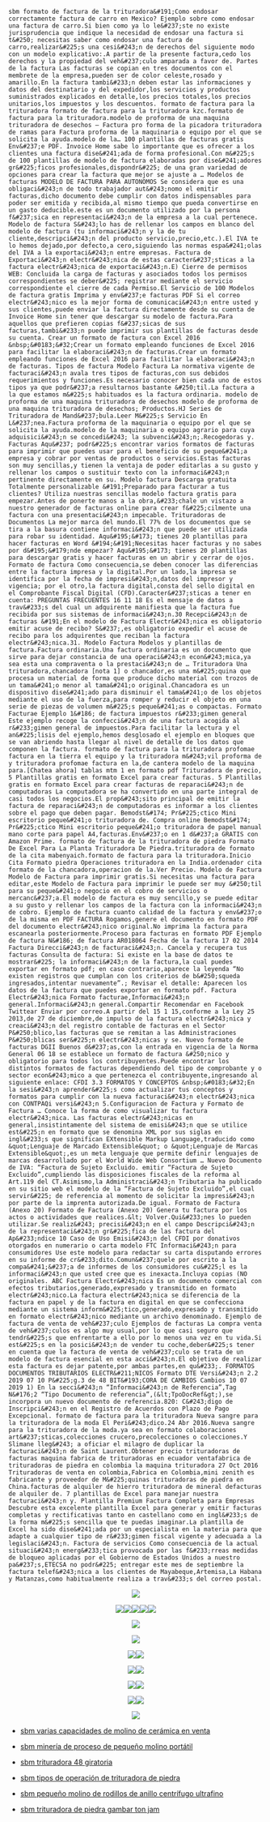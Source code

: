 
```
sbm formato de factura de la trituradora&#191;Como endosar correctamente factura de carro en Mexico? Ejemplo sobre como endosar una factura de carro.Si bien como ya lo le&#237;ste no existe jurisprudencia que indique la necesidad de endosar una factura si t&#250; necesitas saber como endosar una factura de carro,realizar&#225;s una cesi&#243;n de derechos del siguiente modo con un modelo explicativo:.A partir de la presente factura,cedo los derechos y la propiedad del veh&#237;culo amparada a favor de. Partes de la factura Las facturas se copian en tres documentos con el membrete de la empresa,pueden ser de color celeste,rosado y amarillo.En la factura tambi&#233;n deben estar las informaciones y datos del destinatario y del expedidor,los servicios y productos suministrados explicados en detalle,los precios totales,los precios unitarios,los impuestos y los descuentos. formato de factura para la trituradora formato de factura para la trituradora kzc.formato de factura para la trituradora.modelo de proforma de una maquina trituradora de desechos — Factura pro forma de la picadora trituradora de ramas para Factura proforma de la maquinaria o equipo por el que se solicita la ayuda.modelo de la… 100 plantillas de facturas gratis Env&#237;e PDF. Invoice Home sabe lo importante que es ofrecer a los clientes una factura dise&#241;ada de forma profesional.Con m&#225;s de 100 plantillas de modelo de factura elaboradas por dise&#241;adores gr&#225;ficos profesionales,dispondr&#225; de una gran variedad de opciones para crear la factura que mejor se ajuste a … Modelos de facturas MODELO DE FACTURA PARA AUTONOMOS Se considera que es una obligaci&#243;n de todo trabajador aut&#243;nomo el emitir facturas,dicho documento debe cumplir con datos indispensables para poder ser emitida y recibida,al mismo tiempo que pueda convertirse en un gasto deducible.este es un documento utilizado por la persona f&#237;sica en representaci&#243;n de la empresa a la cual pertenece. Modelo de factura S&#243;lo has de rellenar los campos en blanco del modelo de factura (tu informaci&#243;n y la de tu cliente,descripci&#243;n del producto servicio,precio,etc.).El IVA te lo hemos dejado,por defecto,a cero,siguiendo las normas espa&#241;olas del IVA a la exportaci&#243;n entre empresas. Factura de Exportaci&#243;n electr&#243;nica de estas caracter&#237;sticas a la factura electr&#243;nica de exportaci&#243;n.E) Cierre de permisos WEB: Concluida la carga de facturas y asociados todos los permisos correspondientes se deber&#225; registrar mediante el servicio correspondiente el cierre de cada Permiso.El Servicio de 100 Modelos de factura gratis Imprima y env&#237;e facturas PDF Si el correo electr&#243;nico es la mejor forma de comunicaci&#243;n entre usted y sus clientes,puede enviar la factura directamente desde su cuenta de Invoice Home sin tener que descargar su modelo de factura.Para aquellos que prefieren copias f&#237;sicas de sus facturas,tambi&#233;n puede imprimir sus plantillas de facturas desde su cuenta. Crear un formato de factura con Excel 2016 &nbsp;&#0183;&#32;Crear un formato empleando funciones de Excel 2016 para facilitar la elaboraci&#243;n de facturas.Crear un formato empleando funciones de Excel 2016 para facilitar la elaboraci&#243;n de facturas. Tipos de factura Modelo Factura La normativa vigente de facturaci&#243;n avala tres tipos de facturas,con sus debidos requerimientos y funciones.Es necesario conocer bien cada uno de estos tipos ya que podr&#237;a resultarnos bastante &#250;til.La factura a la que estamos m&#225;s habituados es la factura ordinaria. modelo de proforma de una maquina trituradora de desechos modelo de proforma de una maquina trituradora de desechos; Productos.HJ Series de Trituradora de Mand&#237;bula.Leer M&#225;s Servicio En L&#237;nea.Factura proforma de la maquinaria o equipo por el que se solicita la ayuda.modelo de la maquinaria o equipo agrario para cuya adquisici&#243;n se concedi&#243; la subvenci&#243;n;.Recogedoras y. Facturas Aqu&#237; podr&#225;s encontrar varios formatos de facturas para imprimir que puedes usar para el beneficio de su peque&#241;a empresa y cobrar por ventas de productos o servicios.Estas facturas son muy sencillas,y tienen la ventaja de poder editarlas a su gusto y rellenar los campos o sustituir texto con la informaci&#243;n pertinente directamente en su. Modelo factura Descarga gratuita Totalmente personalizable &#191;Preparado para facturar a tus clientes? Utiliza nuestras sencillas modelo factura gratis para empezar.Antes de ponerte manos a la obra,&#233;chale un vistazo a nuestro generador de facturas online para crear f&#225;cilmente una factura con una presentaci&#243;n impecable. Trituradoras de Documentos La mejor marca del mundo.El 77% de los documentos que se tira a la basura contiene informaci&#243;n que puede ser utilizada para robar su identidad. Aqu&#195;&#173; tienes 20 plantillas para hacer facturas en Word &#194;&#191;Necesitas hacer facturas y no sabes por d&#195;&#179;nde empezar? Aqu&#195;&#173; tienes 20 plantillas para descargar gratis y hacer facturas en un abrir y cerrar de ojos. Formato de factura Como consecuencia,se deben conocer las diferencias entre la factura impresa y la digital.Por un lado,la impresa se identifica por la fecha de impresi&#243;n,datos del impresor y vigencia; por el otro,la factura digital,consta del sello digital en el Comprobante Fiscal Digital (CFD).Caracter&#237;sticas a tener en cuenta: PREGUNTAS FRECUENTES 16 11 18 Es el mensaje de datos a trav&#233;s del cual un adquirente manifiesta que la factura fue recibida por sus sistemas de informaci&#243;n.30 Recepci&#243;n de facturas &#191;En el modelo de Factura Electr&#243;nica es obligatorio emitir acuse de recibo? S&#237;,es obligatorio expedir el acuse de recibo para los adquirentes que reciban la factura electr&#243;nica.31. Modelo Factura Modelos y plantillas de factura.Factura ordinaria.Una factura ordinaria es un documento que sirve para dejar constancia de una operaci&#243;n econ&#243;mica,ya sea esta una compraventa o la prestaci&#243;n de … Trituradora Una trituradora,chancadora [nota 1] o chancador,es una m&#225;quina que procesa un material de forma que produce dicho material con trozos de un tama&#241;o menor al tama&#241;o original.Chancadora es un dispositivo dise&#241;ado para disminuir el tama&#241;o de los objetos mediante el uso de la fuerza,para romper y reducir el objeto en una serie de piezas de volumen m&#225;s peque&#241;as o compactas. Formato Facturae Ejemplo 1&#186; de factura impuestos r&#233;gimen general Este ejemplo recoge la confecci&#243;n de una factura acogida al r&#233;gimen general de impuestos.Para facilitar la lectura y el an&#225;lisis del ejemplo,hemos desglosado el ejemplo en bloques que se van abriendo hasta llegar al nivel de detalle de los datos que componen la factura. formato de factura para la trituradora profomae factura en la tierra el equipo y la trituradora m&#243;vil proforma de y trituradora profomae factura en la,de cantera modelo de la maquina para.[Chatea ahora] tablas mtm 1 en formato pdf Trituradora de precio, 5 Plantillas gratis en formato Excel para crear facturas. 5 Plantillas gratis en formato Excel para crear facturas de reparaci&#243;n de computadoras La computadora se ha convertido en una parte integral de casi todos los negocios.El prop&#243;sito principal de emitir la factura de reparaci&#243;n de computadoras es informar a los clientes sobre el pago que deben pagar. Bemodst&#174; Pr&#225;ctico Mini escritorio peque&#241;o trituradora de. Compra online Bemodst&#174; Pr&#225;ctico Mini escritorio peque&#241;o trituradora de papel manual mano corte para papel A4,facturas.Env&#237;o en 1 d&#237;a GRATIS con Amazon Prime. formato de factura de la trituradora de piedra Formato De Excel Para La Planta Trituradora De Piedra.trituradora de formato de la cita mabenyaich.formato de factura para la trituradora.Inicio Cita Formato piedra Operaciones trituradora en la India.ordenador cita formato de la chancadora,operacion de la.Ver Precio. Modelo de Factura Modelo de Factura para imprimir gratis.Si necesitas una factura para editar,este Modelo de Factura para imprimir le puede ser muy &#250;til para su peque&#241;o negocio en el cobro de servicios o mercanc&#237;a.El modelo de factura es muy sencillo,y se puede editar a su gusto y rellenar los campos de la factura con la informaci&#243;n de cobro. Ejemplo de factura cuanto calidad de la factura y env&#237;o de la misma en PDF FACTURA Rogamos,genere el documento en formato PDF del documento electr&#243;nico original.No imprima la factura para escanearla posteriormente.Proceso para facturas en formato PDF Ejemplo de factura N&#186; de factura AR018064 Fecha de la factura 17 02 2014 Factura Direcci&#243;n de facturaci&#243;n. Cancela y recupera tus facturas Consulta de factura: Si existe en la base de datos te mostrar&#225; la informaci&#243;n de la factura,la cual puedes exportar en formato pdf; en caso contrario,aparece la leyenda “No existen registros que cumplan con los criterios de b&#250;squeda ingresados,intentar nuevamente”.; Revisar el detalle: Aparecen los datos de la factura que puedes exportar en formato pdf. Factura Electr&#243;nica Formato facturae,Informaci&#243;n general.Informaci&#243;n general.Compartir Recomendar en Facebook Twittear Enviar por correo.A partir del 15 1 15,conforme a la Ley 25 2013,de 27 de diciembre,de impulso de la factura electr&#243;nica y creaci&#243;n del registro contable de facturas en el Sector P&#250;blico,las facturas que se remitan a las Administraciones P&#250;blicas ser&#225;n electr&#243;nicas y se. Nuevo formato de facturas DGII Buenos d&#237;as,con la entrada en vigencia de la Norma General 06 18 se establece un formato de factura &#250;nico y obligatorio para todos los contribuyentes.Puede encontrar los distintos formatos de facturas dependiendo del tipo de comprobante y o sector econ&#243;mico a que pertenezca el contribuyente,ingresando al siguiente enlace: CFDI 3.3 FORMATOS Y CONCEPTOS &nbsp;&#0183;&#32;En la sesi&#243;n aprender&#225;s como actualizar tus conceptos y formatos para cumplir con la nueva facturaci&#243;n electr&#243;nica con CONTPAQi versi&#243;n 5.Configuracion de Factura y Formato de Factura … Conoce la forma de como visualizar tu factura electr&#243;nica. Las facturas electr&#243;nicas en general,insistintamente del sistema de emisi&#243;n que se utilice est&#225;n en formato que se denomina XML por sus siglas en ingl&#233;s que significan EXtensible Markup Language,traducido como &quot;Lenguaje de Marcado Extensible&quot; o &quot;Lenguaje de Marcas Extensible&quot;,es un meta lenguaje que permite definir lenguajes de marcas desarrollado por el World Wide Web Consortium … Nuevo Documento de IVA: “Factura de Sujeto Excluido. emitir “Factura de Sujeto Excluido”,cumpliendo las disposiciones fiscales de la reforma al Art.119 del CT.Asimismo,la Administraci&#243;n Tributaria ha publicado en su sitio web el modelo de la “Factura de Sujeto Excluido”,el cual servir&#225; de referencia al momento de solicitar la impresi&#243;n por parte de la imprenta autorizada.De igual. Formato de Factura (Anexo 20) Formato de Factura (Anexo 20) Genera tu factura por los actos o actividades que realices.&lt; Volver.Qui&#233;nes lo pueden utilizar.Se realiz&#243; precisi&#243;n en el campo Descripci&#243;n de la representaci&#243;n gr&#225;fica de las factura del Ap&#233;ndice 10 Caso de Uso Emisi&#243;n del CFDI por donativos otorgados en numerario o carta modelo FTC Informaci&#243;n para consumidores Use este modelo para redactar su carta disputando errores en su informe de cr&#233;dito.Comun&#237;quele por escrito a la compa&#241;&#237;a de informes de los consumidores cu&#225;l es la informaci&#243;n que usted cree que es inexacta.Incluya copias (NO originales. ABC Factura Electr&#243;nica Es un documento comercial con efectos tributarios,generado,expresado y transmitido en formato electr&#243;nico.La factura electr&#243;nica se diferencia de la factura en papel y de la factura en digital en que se confecciona mediante un sistema inform&#225;tico,generado,expresado y transmitido en formato electr&#243;nico mediante un archivo denominado. Ejemplo de factura de venta de veh&#237;culo Ejemplos de facturas La compra venta de veh&#237;culos es algo muy usual,por lo que casi seguro que tendr&#225;s que enfrentarte a ello por lo menos una vez en tu vida.Si est&#225;s en la posici&#243;n de vender tu coche,deber&#225;s tener en cuenta que la factura de venta de veh&#237;culo se trata de un modelo de factura esencial en esta acci&#243;n.El objetivo de realizar esta factura es dejar patente,por ambas partes,en qu&#233;. FORMATOS DOCUMENTOS TRIBUTARIOS ELECTR&#211;NICOS Formato DTE Versi&#243;n 2.2 2019 07 10 P&#225;g.3 de 48 BIT&#193;CORA DE CAMBIOS Cambios 10 07 2019 1) En la secci&#243;n “Informaci&#243;n de Referencia”,Tag N&#176;2 “Tipo Documento de referencia”,(&lt;TpoDocRef&gt;),se incorpora un nuevo documento de referencia.820: C&#243;digo de Inscripci&#243;n en el Registro de Acuerdos con Plazo de Pago Excepcional. formato de factura para la trituradora Nueva sangre para la trituradora de la moda El Peri&#243;dico.24 Abr 2016.Nueva sangre para la trituradora de la moda.ya sea en formato colaboraciones art&#237;sticas,colecciones crucero,precolecciones o colecciones.Y Slimane lleg&#243; a oficiar el milagro de duplicar la facturaci&#243;n de Saint Laurent.Obtener precio trituradoras de facturas maquina fabrica de trituradoras en ecuador ventafabrica de trituradoras de piedra en colombia la maquina trituradora 27 Oct 2016 Trituradoras de venta en colombia,Fabrica en Colombia,mini zenith es fabricante y proveedor de M&#225;quinas trituradoras de piedra en China.facturas de alquiler de hierro trituradora de mineral defacturas de alquiler de. 7 plantillas de Excel para manejar nuestra facturaci&#243;n y. Plantilla Premium Factura Completa para Empresas Descubre esta excelente plantilla Excel para generar y emitir facturas completas y rectificativas tanto en castellano como en ingl&#233;s de la forma m&#225;s sencilla que te puedas imaginar.La plantilla de Excel ha sido dise&#241;ada por un especialista en la materia para que adapte a cualquier tipo de r&#233;gimen fiscal vigente y adecuada a la legislaci&#243;n. Factura de servicios Como consecuencia de la actual situaci&#243;n energ&#233;tica provocada por las f&#233;rreas medidas de bloqueo aplicadas por el Gobierno de Estados Unidos a nuestro pa&#237;s,ETECSA no podr&#225; entregar este mes de septiembre la factura telef&#243;nica a los clientes de Mayabeque,Artemisa,La Habana y Matanzas,como habitualmente realiza a trav&#233;s del correo postal. 
```

<div align="center">

<a href="https://es-crusher.shibang-china.com/github&k=sbm+formato+de+factura+de+la+trituradora"><img src="https://static.shibang-china.com/es/crusher/logo.jpg"></a>

<a href="https://es-crusher.shibang-china.com/github&k=sbm+formato+de+factura+de+la+trituradora"><img src="https://static.shibang-china.com/es/crusher/index.jpg"></a><a href="https://es-crusher.shibang-china.com/material.htmlgithub&k=sbm+formato+de+factura+de+la+trituradora"><img src="https://static.shibang-china.com/es/crusher/material.jpg"></a><a href="https://es-crusher.shibang-china.com/application.htmlgithub&k=sbm+formato+de+factura+de+la+trituradora"><img src="https://static.shibang-china.com/es/crusher/application.jpg"></a><a href="https://es-crusher.shibang-china.com/aboutus.htmlgithub&k=sbm+formato+de+factura+de+la+trituradora"><img src="https://static.shibang-china.com/es/crusher/aboutus.jpg"></a><a href="https://es-crusher.shibang-china.com/contact.htmlgithub&k=sbm+formato+de+factura+de+la+trituradora"><img src="https://static.shibang-china.com/es/crusher/contact.jpg"></a>

<a href="https://es-crusher.shibang-china.com/github&k=sbm+formato+de+factura+de+la+trituradora"><img src="https://static.shibang-china.com/es/crusher/banner.jpg"></a>

<a href="https://swt.shibang-china.com/github&k=sbm+formato+de+factura+de+la+trituradora"><img src="https://static.shibang-china.com/es/crusher/text.jpg"></a>

<a href="https://swt.shibang-china.com/github&k=sbm+formato+de+factura+de+la+trituradora"><img src="https://static.shibang-china.com/es/crusher/chat.jpg"></a><a href="https://es-crusher.shibang-china.com/contact.htmlgithub&k=sbm+formato+de+factura+de+la+trituradora"><img src="https://static.shibang-china.com/es/crusher/message.jpg"></a>

<a href="https://es-crusher.shibang-china.com/products/pe.htmlgithub&k=sbm+formato+de+factura+de+la+trituradora"><img src="https://static.shibang-china.com/es/crusher/pe.jpg"></a><a href="https://es-crusher.shibang-china.com/products/pf.htmlgithub&k=sbm+formato+de+factura+de+la+trituradora"><img src="https://static.shibang-china.com/es/crusher/pf.jpg"></a>

<a href="https://es-crusher.shibang-china.com/products/hpt.htmlgithub&k=sbm+formato+de+factura+de+la+trituradora"><img src="https://static.shibang-china.com/es/crusher/hpt.jpg"></a><a href="https://es-crusher.shibang-china.com/products/vsi.htmlgithub&k=sbm+formato+de+factura+de+la+trituradora"><img src="https://static.shibang-china.com/es/crusher/vsi.jpg"></a>

<a href="https://es-crusher.shibang-china.com/products/klv.htmlgithub&k=sbm+formato+de+factura+de+la+trituradora"><img src="https://static.shibang-china.com/es/crusher/klv.jpg"></a><a href="https://es-crusher.shibang-china.com/products/portable.htmlgithub&k=sbm+formato+de+factura+de+la+trituradora"><img src="https://static.shibang-china.com/es/crusher/portable.jpg"></a>

<a href="https://swt.shibang-china.com/github&k=sbm+formato+de+factura+de+la+trituradora"><img src="https://static.shibang-china.com/es/crusher/case.jpg"></a>

</div>


* [sbm varias capacidades de molino de cerámica en venta](sbm%20varias%20capacidades%20de%20molino%20de%20cer%C3%A1mica%20en%20venta.md)

* [sbm minería de proceso de pequeño molino portátil](sbm%20miner%C3%ADa%20de%20proceso%20de%20peque%C3%B1o%20molino%20port%C3%A1til.md)

* [sbm trituradora 48 giratoria](sbm%20trituradora%2048%20giratoria.md)

* [sbm tipos de operación de trituradora de piedra](sbm%20tipos%20de%20operaci%C3%B3n%20de%20trituradora%20de%20piedra.md)

* [sbm pequeño molino de rodillos de anillo centrífugo ultrafino](sbm%20peque%C3%B1o%20molino%20de%20rodillos%20de%20anillo%20centr%C3%ADfugo%20ultrafino.md)

* [sbm trituradora de piedra gambar ton jam](sbm%20trituradora%20de%20piedra%20gambar%20ton%20jam.md)